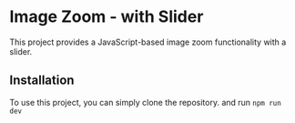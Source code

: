# Image Zoom - with Slider


This project provides a JavaScript-based image zoom functionality with a slider.

## Installation

To use this project, you can simply clone the repository.
and run `npm run dev`

